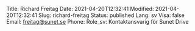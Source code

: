 Title: Richard Freitag
Date: 2021-04-20T12:32:41
Modified: 2021-04-20T12:32:41
Slug: richard-freitag
Status: published
Lang: sv
Visa: false
Email: freitag@sunet.se
Phone: 
Role_sv: Kontaktansvarig för Sunet Drive
